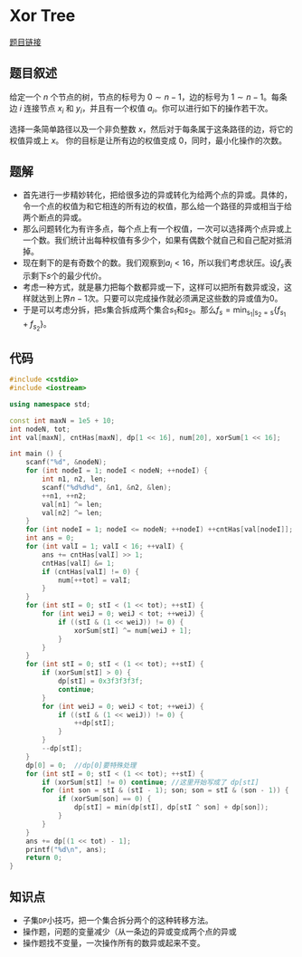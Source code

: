# Xor Tree

[题目链接](https://atcoder.jp/contests/apc001/tasks/apc001_f)

## 题目叙述

给定一个 $n$ 个节点的树，节点的标号为 $0\sim n-1$，边的标号为 $1\sim n-1$。每条边 $i$ 连接节点 $x_i$ 和 $y_i$，并且有一个权值 $a_i$。你可以进行如下的操作若干次。

选择一条简单路径以及一个非负整数 $x$，然后对于每条属于这条路径的边，将它的权值异或上 $x$。
你的目标是让所有边的权值变成 $0$，同时，最小化操作的次数。

## 题解

+ 首先进行一步精妙转化，把给很多边的异或转化为给两个点的异或。具体的，令一个点的权值为和它相连的所有边的权值，那么给一个路径的异或相当于给两个断点的异或。
+ 那么问题转化为有许多点，每个点上有一个权值，一次可以选择两个点异或上一个数。我们统计出每种权值有多少个，如果有偶数个就自己和自己配对抵消掉。
+ 现在剩下的是有奇数个的数。我们观察到$a_i< 16$，所以我们考虑状压。设$f_s$表示剩下$s$个的最少代价。
+ 考虑一种方式，就是暴力把每个数都异或一下，这样可以把所有数异或没，这样就达到上界$n-1$次。只要可以完成操作就必须满足这些数的异或值为$0$。
+ 于是可以考虑分拆，把$s$集合拆成两个集合$s_1$和$s_2$。那么$f_s=\operatorname {min_{s_1|s_2=s}}\{f_{s_1}+f_{s_2}\}$。

## 代码

```cpp
#include <cstdio>
#include <iostream>

using namespace std;

const int maxN = 1e5 + 10;
int nodeN, tot;
int val[maxN], cntHas[maxN], dp[1 << 16], num[20], xorSum[1 << 16];

int main () {
	scanf("%d", &nodeN);
	for (int nodeI = 1; nodeI < nodeN; ++nodeI) {
		int n1, n2, len;
		scanf("%d%d%d", &n1, &n2, &len);
		++n1, ++n2;
		val[n1] ^= len;
		val[n2] ^= len;
	}
	for (int nodeI = 1; nodeI <= nodeN; ++nodeI) ++cntHas[val[nodeI]];
	int ans = 0;
	for (int valI = 1; valI < 16; ++valI) {
		ans += cntHas[valI] >> 1;
		cntHas[valI] &= 1;
		if (cntHas[valI] != 0) {
			num[++tot] = valI;
		}
	}
	for (int stI = 0; stI < (1 << tot); ++stI) {
		for (int weiJ = 0; weiJ < tot; ++weiJ) {
			if ((stI & (1 << weiJ)) != 0) {
				xorSum[stI] ^= num[weiJ + 1];
			}
		}
	}
	for (int stI = 0; stI < (1 << tot); ++stI) {
		if (xorSum[stI] > 0) {
			dp[stI] = 0x3f3f3f3f;
			continue;
		}
		for (int weiJ = 0; weiJ < tot; ++weiJ) {
			if ((stI & (1 << weiJ)) != 0) {
				++dp[stI];
			}
		}
		--dp[stI];
	}
	dp[0] = 0;	//dp[0]要特殊处理
	for (int stI = 0; stI < (1 << tot); ++stI) {
		if (xorSum[stI] != 0) continue;	//这里开始写成了 dp[stI]
		for (int son = stI & (stI - 1); son; son = stI & (son - 1)) {
			if (xorSum[son] == 0) {
				dp[stI] = min(dp[stI], dp[stI ^ son] + dp[son]);
			}
		}
	}
	ans += dp[(1 << tot) - 1];
	printf("%d\n", ans);
	return 0;
}
```

## 知识点

+ 子集`DP`小技巧，把一个集合拆分两个的这种转移方法。
+ 操作题，问题的变量减少（从一条边的异或变成两个点的异或
+ 操作题找不变量，一次操作所有的数异或起来不变。